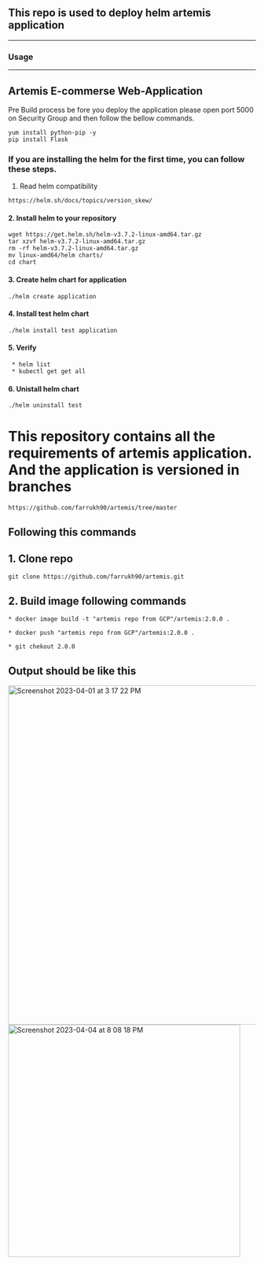 ## This repo is used to deploy helm artemis application

---
### Usage
---

## Artemis E-commerse Web-Application
Pre Build process be fore you deploy the application please open port 5000 on Security Group and then follow the bellow commands.
```
yum install python-pip -y
pip install Flask
```
### If you are installing the helm for the first time, you can follow these steps.

1. Read helm compatibility 
```
https://helm.sh/docs/topics/version_skew/
```

#### 2. Install helm to your repository
```
wget https://get.helm.sh/helm-v3.7.2-linux-amd64.tar.gz
tar xzvf helm-v3.7.2-linux-amd64.tar.gz
rm -rf helm-v3.7.2-linux-amd64.tar.gz
mv linux-amd64/helm charts/
cd chart
```

#### 3. Create helm chart for application
```
./helm create application
```

#### 4. Install test helm chart
```
./helm install test application
```
#### 5. Verify
```
 * helm list
 * kubectl get get all
```
#### 6. Unistall helm chart
```
./helm uninstall test
```

# This repository contains all the requirements of artemis application. And the application is versioned in branches
```
https://github.com/farrukh90/artemis/tree/master
```
## Following this commands 
 ## 1. Clone repo
 ```
 git clone https://github.com/farrukh90/artemis.git
 ```

 ## 2. Build image following commands
 ```
 * docker image build -t "artemis repo from GCP"/artemis:2.0.0 .

 * docker push "artemis repo from GCP"/artemis:2.0.0 .

 * git chekout 2.0.0
 ```
 ## Output should be like this
 <img width="689" alt="Screenshot 2023-04-01 at 3 17 22 PM" src="https://user-images.githubusercontent.com/80778542/229955711-2ea1ec12-ebcf-4f58-bb1e-edbc0774ea28.png">
 
 <img width="472" alt="Screenshot 2023-04-04 at 8 08 18 PM" src="https://user-images.githubusercontent.com/80778542/229955726-b10d0635-e9c8-4c60-b94b-b76e22e8097b.png">




